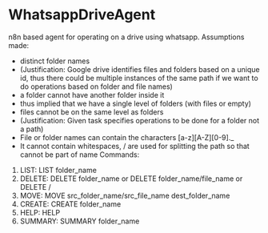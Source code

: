 # WhatsappDriveAgent
n8n based agent for operating on a drive using whatsapp.
Assumptions made: 
- distinct folder names 
- (Justification: Google drive identifies files and folders based on a unique id, thus there could be multiple instances of the same path if we want to do operations based on folder and file names)
- a folder cannot have another folder inside it
- thus implied that we have a single level of folders (with files or empty)
- files cannot be on the same level as folders 
- (Justification: Given task specifies operations to be done for a folder not a path)
- File or folder names can contain the characters [a-z][A-Z][0-9]._
- It cannot contain whitespaces, / are used for splitting the path so that cannot be part of name
Commands:
1. LIST: LIST folder_name
2. DELETE: DELETE folder_name or DELETE folder_name/file_name or DELETE /
3. MOVE: MOVE src_folder_name/src_file_name dest_folder_name
4. CREATE: CREATE folder_name
5. HELP: HELP
6. SUMMARY: SUMMARY folder_name
